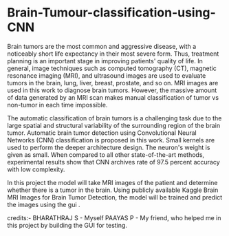 # Brain-Tumour-classification-using-CNN

Brain tumors are the most common and aggressive disease, with a noticeably short life expectancy 
in their most severe form. Thus, treatment planning is an important stage in improving patients' 
quality of life. In general, image techniques such as computed tomography (CT), magnetic 
resonance imaging (MRI), and ultrasound images are used to evaluate tumors in the brain, lung, 
liver, breast, prostate, and so on. MRI images are used in this work to diagnose brain tumors. 
However, the massive amount of data generated by an MRI scan makes manual classification of 
tumor vs non-tumor in each time impossible.

The automatic classification of brain tumors is a challenging task due to the large spatial and 
structural variability of the surrounding region of the brain tumor. Automatic brain tumor detection 
using Convolutional Neural Networks (CNN) classification is proposed in this work. Small kernels 
are used to perform the deeper architecture design. The neuron's weight is given as small. When 
compared to all other state-of-the-art methods, experimental results show that CNN archives rate 
of 97.5 percent accuracy with low complexity.


In this project the model will take MRI images of the patient and determine whether there is a tumor in the brain. Using publicly available Kaggle 
Brain MRI Images for Brain Tumor Detection, the model will be trained and predict the images using the gui .

credits:- 
BHARATHRAJ S - Myself
PAAYAS P     - My friend, who helped me in this project by building the GUI for testing.
